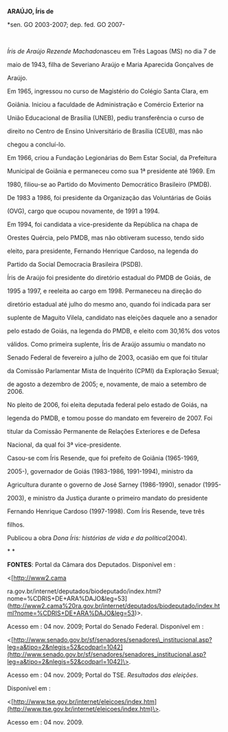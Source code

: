 **ARAÚJO, Íris de**



\*sen. GO 2003-2007; dep. fed. GO 2007-



 



*Íris de Araújo Rezende Machado*nasceu em Três Lagoas (MS) no dia 7 de

maio de 1943, filha de Severiano Araújo e Maria Aparecida Gonçalves de

Araújo.



Em 1965, ingressou no curso de Magistério do Colégio Santa Clara, em

Goiânia. Iniciou a faculdade de Administração e Comércio Exterior na

União Educacional de Brasília (UNEB), pediu transferência o curso de

direito no Centro de Ensino Universitário de Brasília (CEUB), mas não

chegou a concluí-lo.



Em 1966, criou a Fundação Legionárias do Bem Estar Social, da Prefeitura

Municipal de Goiânia e permaneceu como sua 1ª presidente até 1969. Em

1980, filiou-se ao Partido do Movimento Democrático Brasileiro (PMDB).

De 1983 a 1986, foi presidente da Organização das Voluntárias de Goiás

(OVG), cargo que ocupou novamente, de 1991 a 1994.



Em 1994, foi candidata a vice-presidente da República na chapa de

Orestes Quércia, pelo PMDB, mas não obtiveram sucesso, tendo sido

eleito, para presidente, Fernando Henrique Cardoso, na legenda do

Partido da Social Democracia Brasileira (PSDB).



Íris de Araújo foi presidente do diretório estadual do PMDB de Goiás, de

1995 a 1997, e reeleita ao cargo em 1998. Permaneceu na direção do

diretório estadual até julho do mesmo ano, quando foi indicada para ser

suplente de Maguito Vilela, candidato nas eleições daquele ano a senador

pelo estado de Goiás, na legenda do PMDB, e eleito com 30,16% dos votos

válidos. Como primeira suplente, Íris de Araújo assumiu o mandato no

Senado Federal de fevereiro a julho de 2003, ocasião em que foi titular

da Comissão Parlamentar Mista de Inquérito (CPMI) da Exploração Sexual;

de agosto a dezembro de 2005; e, novamente, de maio a setembro de 2006.



No pleito de 2006, foi eleita deputada federal pelo estado de Goiás, na

legenda do PMDB, e tomou posse do mandato em fevereiro de 2007. Foi

titular da Comissão Permanente de Relações Exteriores e de Defesa

Nacional, da qual foi 3ª vice-presidente.



Casou-se com Íris Resende, que foi prefeito de Goiânia (1965-1969,

2005-), governador de Goiás (1983-1986, 1991-1994), ministro da

Agricultura durante o governo de José Sarney (1986-1990), senador (1995-

2003), e ministro da Justiça durante o primeiro mandato do presidente

Fernando Henrique Cardoso (1997-1998). Com Íris Resende, teve três

filhos.



Publicou a obra *Dona Íris: histórias de vida e da política*(2004).



* *



**FONTES**: Portal da Câmara dos Deputados. Disponível em :

\<[http://www2.cama

ra.gov.br/internet/deputados/biodeputado/index.html?nome=%CDRIS+DE+ARA%DAJO&leg=53](http://www2.cama%20ra.gov.br/internet/deputados/biodeputado/index.html?nome=%CDRIS+DE+ARA%DAJO&leg=53)\>.

Acesso em : 04 nov. 2009; Portal do Senado Federal. Disponível em :

\<[http://www.senado.gov.br/sf/senadores/senadores\_institucional.asp?leg=a&tipo=2&nlegis=52&codparl=1042](http://www.senado.gov.br/sf/senadores/senadores_institucional.asp?leg=a&tipo=2&nlegis=52&codparl=1042)\>.

Acesso em : 04 nov. 2009; Portal do TSE. *Resultados das* *eleições*.

Disponível em :

\<[http://www.tse.gov.br/internet/eleicoes/index.htm](http://www.tse.gov.br/internet/eleicoes/index.htm)\>.

Acesso em : 04 nov. 2009.



 



 



 

